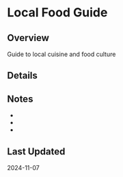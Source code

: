 # Local Food Guide

## Overview
Guide to local cuisine and food culture

## Details

## Notes
- 
- 
- 

## Last Updated
2024-11-07
